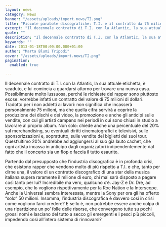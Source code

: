 ```yaml
---
layout: news
category: News
banner: "/assets/uploads/import.news/TI.png"
title: "Piccole parabole discografiche: T.I. e il contratto da 75 milioni di dollari"
excerpt: "Il decennale contratto di T.I. con la Atlantic, la sua attuale etichetta, è scaduto, e lui comincia a guardarsi attorno per trovare una nuova casa. Possibilmente molto lussuosa, perché le richieste del rapper sono piuttosto esose: vorrebbe infatti un contratto del valore di 75 milioni di dollari. Tradotto per i non addetti ai lavori: non [&hellip"
quote: ""
description: "Il decennale contratto di T.I. con la Atlantic, la sua attuale etichetta, è scaduto, e lui comincia a guardarsi attorno per trovare una nuova casa. Possibilmente molto lussuosa, perché le richieste del rapper sono piuttosto esose: vorrebbe infatti un contratto del valore di 75 milioni di dollari. Tradotto per i non addetti ai lavori: non [&hellip"
keywords: ""
date: 2013-01-18T00:00:00.000+01:00
author: "Marta Blumi Tripodi"
cover: "/assets/uploads/import.news/TI.png"
pagination:
  enabled: true

---
```


Il decennale contratto di T.I. con la Atlantic, la sua attuale etichetta, è scaduto, e lui comincia a guardarsi attorno per trovare una nuova casa. Possibilmente molto lussuosa, perché le richieste del rapper sono piuttosto esose: vorrebbe infatti un contratto del valore di 75 milioni di dollari. Tradotto per i non addetti ai lavori: non significa che incasserà personalmente 75 milioni, ma che quella cifra servirà a coprire la produzione dei dischi e dei video, la promozione e anche gli anticipi sulle vendite, con cui gli artisti campano nei periodi in cui sono chiusi in studio a lavorare al proprio album. Non solo: chiede anche una percentuale del 20% sul merchandising, su eventuali diritti cinematografici e televisivi, sulle sponsorizzazioni e, soprattutto, sulle vendite dei biglietti dei suoi tour. Quest’ultimo 20% andrebbe ad aggiungersi al suo già lauto cachet, che ogni artista incassa in anticipo dagli organizzatori indipendentemente dal fatto che il concerto sia un flop o faccia il tutto esaurito.

Partendo dal presupposto che l’industria discografica è in profonda crisi, che esistono rapper che vendono molto di più rispetto a T.I. e che, tanto per dirne una, il valore di un contratto discografico di una star della musica italiana supera raramente il milione di euro, chi mai sarà disposto a pagare così tanto per lui? Incredibile ma vero, qualcuno c’è. Jay-Z e Dr. Dre, ad esempio, che lo vogliono rispettivamente per la Roc Nation e la Interscope. Anche la Universal sembra interessata, mentre la Sony per ora gli ha offerto “solo” 50 milioni. Insomma, l’industria discografica è davvero così in crisi come vogliono farci credere? E se lo è, non potrebbe essere anche colpa di una ripartizione un po’ folle delle risorse, che convergono tutte su pochi grossi nomi e lasciano del tutto a secco gli emergenti e i pesci più piccoli, impedendo così all’intero sistema di rinnovarsi?